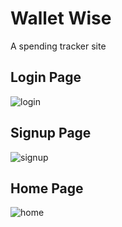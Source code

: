 # Wallet Wise

A spending tracker site

## Login Page

![login](https://user-images.githubusercontent.com/98159404/208690863-9ec00af7-c8ba-4909-97cb-67a8aca2c69c.png)

## Signup Page

![signup](https://user-images.githubusercontent.com/98159404/208691029-0a08c869-0bff-4b45-bde1-b05be53da52c.png)

## Home Page

![home](https://user-images.githubusercontent.com/98159404/208691102-2e4d5514-0853-4067-8c36-5e3977bb5cbc.png)

